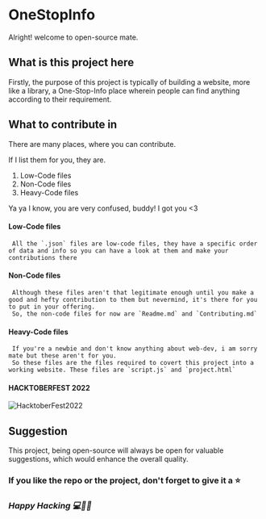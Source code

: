 # OneStopInfo

 Alright! welcome to open-source mate.

## What is this project here

 Firstly, the purpose of this project is typically of building a website, more like a library, a One-Stop-Info place wherein people can find anything according to their requirement.

## What to contribute in 


There are many places, where you can contribute.

If I list them for you, they are.

1. Low-Code files
2. Non-Code files
3. Heavy-Code files

Ya ya I know, you are very confused, buddy! I got you <3

#### Low-Code files

     All the `.json` files are low-code files, they have a specific order of data and info so you can have a look at them and make your contributions there

#### Non-Code files

     Although these files aren't that legitimate enough until you make a good and hefty contribution to them but nevermind, it's there for you to put in your offering. 
     So, the non-code files for now are `Readme.md` and `Contributing.md`

#### Heavy-Code files

     If you're a newbie and don't know anything about web-dev, i am sorry mate but these aren't for you.
     So these files are the files required to covert this project into a working website. These files are `script.js` and `project.html`
     
#### **HACKTOBERFEST 2022**
![HacktoberFest2022](https://pbs.twimg.com/profile_images/1567906020831150081/oJ7mKaaj_400x400.jpg)

## Suggestion

 
   This project, being open-source will always be open for valuable suggestions, which would enhance the overall  quality.
   
 ### If you like the repo or the project, don't forget to give it a ⭐

### _Happy Hacking 💻🧑‍🎓_



